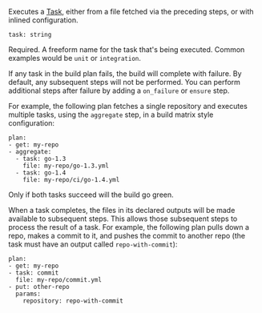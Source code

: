 Executes a [Task](https://concourse.ci/concepts.html#tasks), either from a file fetched via the preceding steps, or with inlined configuration.

	task: string

Required. A freeform name for the task that's being executed. Common examples would be `unit` or `integration`.

If any task in the build plan fails, the build will complete with failure. By default, any subsequent steps will not be performed. You can perform additional steps after failure by adding a `on_failure` or `ensure` step.

For example, the following plan fetches a single repository and executes multiple tasks, using the `aggregate` step, in a build matrix style configuration:

	plan:
	- get: my-repo
	- aggregate:
	  - task: go-1.3
	    file: my-repo/go-1.3.yml
	  - task: go-1.4
	    file: my-repo/ci/go-1.4.yml

Only if both tasks succeed will the build go green.

When a task completes, the files in its declared outputs will be made available to subsequent steps. This allows those subsequent steps to process the result of a task. For example, the following plan pulls down a repo, makes a commit to it, and pushes the commit to another repo (the task must have an output called `repo-with-commit`):

	plan:
	- get: my-repo
	- task: commit
	  file: my-repo/commit.yml
	- put: other-repo
	  params:
	    repository: repo-with-commit

